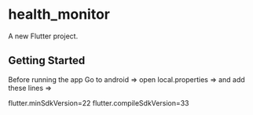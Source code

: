 # health_monitor

A new Flutter project.

## Getting Started

Before running the app
Go to android => open local.properties =>
and add these lines =>

flutter.minSdkVersion=22
flutter.compileSdkVersion=33
